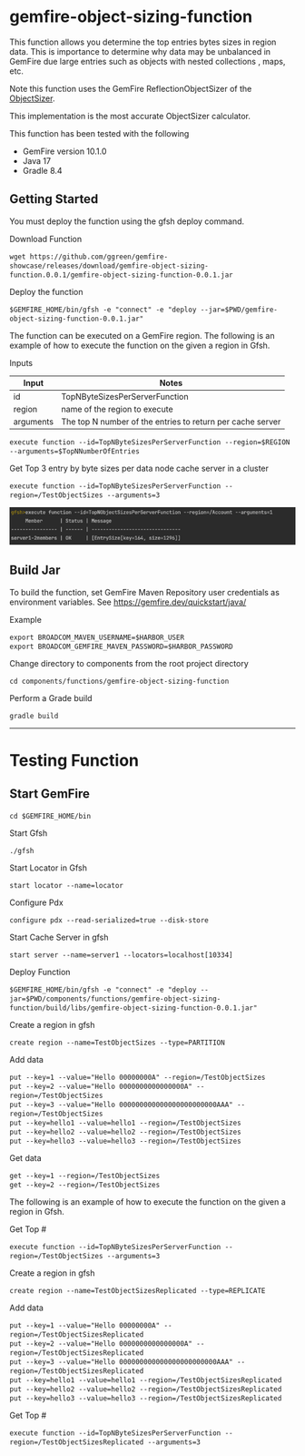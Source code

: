 # gemfire-object-sizing-function

This function allows you determine the top entries bytes sizes in
region data. This is importance to determine why data may be unbalanced
in GemFire due large entries such as objects with nested collections , maps, 
etc.

Note this function uses the GemFire ReflectionObjectSizer of the 
[ObjectSizer](https://developer.broadcom.com/xapis/vmware-gemfire-java-api-reference/latest/org/apache/geode/cache/util/ObjectSizer.html).

This  implementation is the most accurate ObjectSizer calculator.

This function has been tested with the following

- GemFire version 10.1.0 
- Java 17
- Gradle 8.4


## Getting Started 

You must deploy the function using the gfsh deploy command.

Download Function

```shell
wget https://github.com/ggreen/gemfire-showcase/releases/download/gemfire-object-sizing-function.0.0.1/gemfire-object-sizing-function-0.0.1.jar
```

Deploy the function

```shell
$GEMFIRE_HOME/bin/gfsh -e "connect" -e "deploy --jar=$PWD/gemfire-object-sizing-function-0.0.1.jar"
```

The function can be executed on a GemFire region.
The following is an example of how to execute the function on the given a region in Gfsh.

Inputs

| Input     | Notes                                                      |
|-----------|------------------------------------------------------------| 
| id        | TopNByteSizesPerServerFunction                             |
| region    | name of the region to execute                              |
| arguments | The top N number of the entries to return per cache server |

```shell
execute function --id=TopNByteSizesPerServerFunction --region=$REGION --arguments=$TopNNumberOfEntries
```

Get Top 3 entry by byte sizes per data node cache server in a cluster 

```shell
execute function --id=TopNByteSizesPerServerFunction --region=/TestObjectSizes --arguments=3
```

![Object-sizer-gfsh-execution.png](docs/images/Object-sizer-gfsh-execution.png)



## Build Jar


To build the function, set GemFire Maven Repository user credentials as environment variables.
See https://gemfire.dev/quickstart/java/

Example

```shell
export BROADCOM_MAVEN_USERNAME=$HARBOR_USER
export BROADCOM_GEMFIRE_MAVEN_PASSWORD=$HARBOR_PASSWORD
```

Change directory to components from the root project directory

```shell
cd components/functions/gemfire-object-sizing-function
```

Perform a Grade build

```shell
gradle build 
```

-------------------
# Testing Function

## Start GemFire

```shell
cd $GEMFIRE_HOME/bin
```

Start Gfsh

```shell
./gfsh
```

Start Locator in Gfsh
```shell
start locator --name=locator
```

Configure Pdx
```shell
configure pdx --read-serialized=true --disk-store
```

Start Cache Server in gfsh

```shell
start server --name=server1 --locators=localhost[10334]
```
Deploy Function

```shell
$GEMFIRE_HOME/bin/gfsh -e "connect" -e "deploy --jar=$PWD/components/functions/gemfire-object-sizing-function/build/libs/gemfire-object-sizing-function-0.0.1.jar"
```


Create a region in gfsh

```shell
create region --name=TestObjectSizes --type=PARTITION
```

Add data

```shell
put --key=1 --value="Hello 00000000A" --region=/TestObjectSizes
put --key=2 --value="Hello 0000000000000000A" --region=/TestObjectSizes
put --key=3 --value="Hello 000000000000000000000000AAA" --region=/TestObjectSizes
put --key=hello1 --value=hello1 --region=/TestObjectSizes
put --key=hello2 --value=hello2 --region=/TestObjectSizes
put --key=hello3 --value=hello3 --region=/TestObjectSizes
```

Get data 
```shell
get --key=1 --region=/TestObjectSizes
get --key=2 --region=/TestObjectSizes
```

The following is an example of how to execute the function on the given a region in Gfsh.

Get Top # 
```shell
execute function --id=TopNByteSizesPerServerFunction --region=/TestObjectSizes --arguments=3
```





Create a region in gfsh

```shell
create region --name=TestObjectSizesReplicated --type=REPLICATE
```

Add data

```shell
put --key=1 --value="Hello 00000000A" --region=/TestObjectSizesReplicated
put --key=2 --value="Hello 0000000000000000A" --region=/TestObjectSizesReplicated
put --key=3 --value="Hello 000000000000000000000000AAA" --region=/TestObjectSizesReplicated
put --key=hello1 --value=hello1 --region=/TestObjectSizesReplicated
put --key=hello2 --value=hello2 --region=/TestObjectSizesReplicated
put --key=hello3 --value=hello3 --region=/TestObjectSizesReplicated
```


Get Top #
```shell
execute function --id=TopNByteSizesPerServerFunction --region=/TestObjectSizesReplicated --arguments=3
```